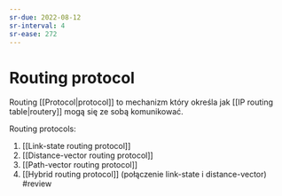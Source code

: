 ```yaml
---
sr-due: 2022-08-12
sr-interval: 4
sr-ease: 272
---
```


# Routing protocol
Routing [[Protocol|protocol]] to mechanizm który określa jak [[IP routing table|routery]] mogą się ze sobą komunikować.

Routing protocols:
1. [[Link-state routing protocol]]
2. [[Distance-vector routing protocol]]
3. [[Path-vector routing protocol]]
4. [[Hybrid routing protocol]] (połączenie link-state i distance-vector) #review